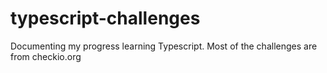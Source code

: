 # typescript-challenges
Documenting my progress learning Typescript.
Most of the challenges are from checkio.org
